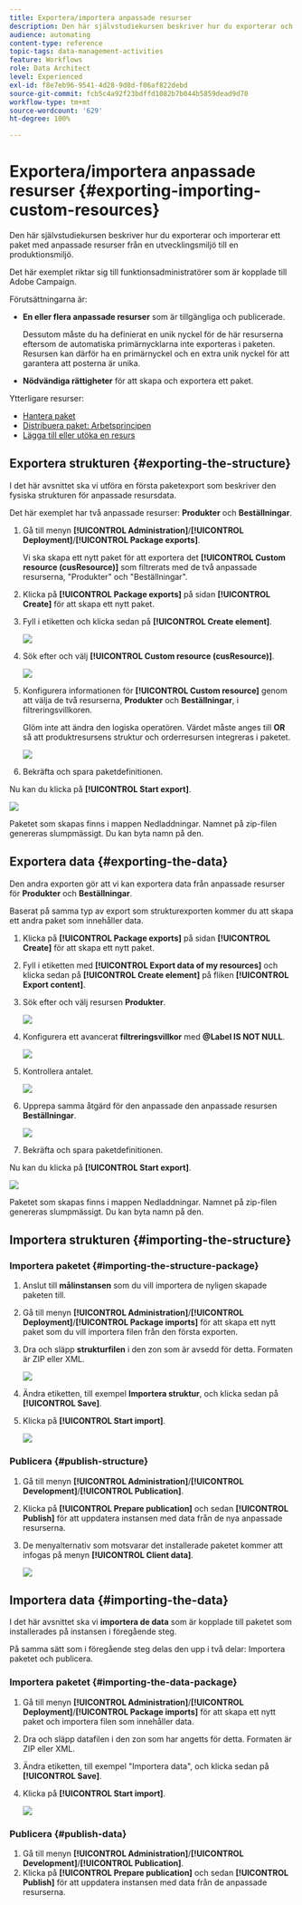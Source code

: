 ```yaml
---
title: Exportera/importera anpassade resurser
description: Den här självstudiekursen beskriver hur du exporterar och importerar ett paket med anpassade resurser.
audience: automating
content-type: reference
topic-tags: data-management-activities
feature: Workflows
role: Data Architect
level: Experienced
exl-id: f8e7eb96-9541-4d28-9d8d-f06af822debd
source-git-commit: fcb5c4a92f23bdffd1082b7b044b5859dead9d70
workflow-type: tm+mt
source-wordcount: '629'
ht-degree: 100%

---
```


# Exportera/importera anpassade resurser {#exporting-importing-custom-resources}

Den här självstudiekursen beskriver hur du exporterar och importerar ett paket med anpassade resurser från en utvecklingsmiljö till en produktionsmiljö.

Det här exemplet riktar sig till funktionsadministratörer som är kopplade till Adobe Campaign.

Förutsättningarna är:

* **En eller flera anpassade resurser** som är tillgängliga och publicerade.

   Dessutom måste du ha definierat en unik nyckel för de här resurserna eftersom de automatiska primärnycklarna inte exporteras i paketen. Resursen kan därför ha en primärnyckel och en extra unik nyckel för att garantera att posterna är unika.
* **Nödvändiga rättigheter** för att skapa och exportera ett paket.

Ytterligare resurser:

* [Hantera paket](../../automating/using/managing-packages.md)
* [Distribuera paket: Arbetsprincipen](../../developing/using/data-model-concepts.md)
* [Lägga till eller utöka en resurs](../../developing/using/key-steps-to-add-a-resource.md)

## Exportera strukturen {#exporting-the-structure}

I det här avsnittet ska vi utföra en första paketexport som beskriver den fysiska strukturen för anpassade resursdata.

Det här exemplet har två anpassade resurser: **Produkter** och **Beställningar**.

1. Gå till menyn **[!UICONTROL Administration]**/**[!UICONTROL Deployment]**/**[!UICONTROL Package exports]**.

   Vi ska skapa ett nytt paket för att exportera det **[!UICONTROL Custom resource (cusResource)]** som filtrerats med de två anpassade resurserna, &quot;Produkter&quot; och &quot;Beställningar&quot;.

1. Klicka på **[!UICONTROL Package exports]** på sidan **[!UICONTROL Create]** för att skapa ett nytt paket.
1. Fyll i etiketten och klicka sedan på **[!UICONTROL Create element]**.

   ![](assets/cusresources_export1.png)

1. Sök efter och välj **[!UICONTROL Custom resource (cusResource)]**.

   ![](assets/cusresources_export2.png)

1. Konfigurera informationen för **[!UICONTROL Custom resource]** genom att välja de två resurserna, **Produkter** och **Beställningar**, i filtreringsvillkoren.

   Glöm inte att ändra den logiska operatören. Värdet måste anges till **OR** så att produktresursens struktur och orderresursen integreras i paketet.

   ![](assets/cusresources_export3.png)

1. Bekräfta och spara paketdefinitionen.

Nu kan du klicka på **[!UICONTROL Start export]**.

![](assets/cusresources_export4.png)

Paketet som skapas finns i mappen Nedladdningar. Namnet på zip-filen genereras slumpmässigt. Du kan byta namn på den.

## Exportera data {#exporting-the-data}

Den andra exporten gör att vi kan exportera data från anpassade resurser för **Produkter** och **Beställningar**.

Baserat på samma typ av export som strukturexporten kommer du att skapa ett andra paket som innehåller data.

1. Klicka på **[!UICONTROL Package exports]** på sidan **[!UICONTROL Create]** för att skapa ett nytt paket.
1. Fyll i etiketten med **[!UICONTROL Export data of my resources]** och klicka sedan på **[!UICONTROL Create element]** på fliken **[!UICONTROL Export content]**.
1. Sök efter och välj resursen **Produkter**.

   ![](assets/cusresources_exportdata1.png)

1. Konfigurera ett avancerat **filtreringsvillkor** med **@Label IS NOT NULL**.

   ![](assets/cusresources_exportdata2.png)

1. Kontrollera antalet.

   ![](assets/cusresources_exportdata3.png)

1. Upprepa samma åtgärd för den anpassade den anpassade resursen **Beställningar**.

   ![](assets/cusresources_exportdata4.png)

1. Bekräfta och spara paketdefinitionen.

Nu kan du klicka på **[!UICONTROL Start export]**.

![](assets/cusresources_exportdata5.png)

Paketet som skapas finns i mappen Nedladdningar. Namnet på zip-filen genereras slumpmässigt. Du kan byta namn på den.

## Importera strukturen {#importing-the-structure}

### Importera paketet {#importing-the-structure-package}

1. Anslut till **målinstansen** som du vill importera de nyligen skapade paketen till.
1. Gå till menyn **[!UICONTROL Administration]**/**[!UICONTROL Deployment]**/**[!UICONTROL Package imports]** för att skapa ett nytt paket som du vill importera filen från den första exporten.
1. Dra och släpp **strukturfilen** i den zon som är avsedd för detta. Formaten är ZIP eller XML.

   ![](assets/cusresources_import2.png)

1. Ändra etiketten, till exempel **Importera struktur**, och klicka sedan på **[!UICONTROL Save]**.
1. Klicka på **[!UICONTROL Start import]**.

   ![](assets/cusresources_import3.png)

### Publicera {#publish-structure}

1. Gå till menyn **[!UICONTROL Administration]**/**[!UICONTROL Development]**/**[!UICONTROL Publication]**.
1. Klicka på **[!UICONTROL Prepare publication]** och sedan **[!UICONTROL Publish]** för att uppdatera instansen med data från de nya anpassade resurserna.
1. De menyalternativ som motsvarar det installerade paketet kommer att infogas på menyn **[!UICONTROL Client data]**.

   ![](assets/cusresources_import1.png)

## Importera data {#importing-the-data}

I det här avsnittet ska vi **importera de data** som är kopplade till paketet som installerades på instansen i föregående steg.

På samma sätt som i föregående steg delas den upp i två delar: Importera paketet och publicera.

### Importera paketet {#importing-the-data-package}

1. Gå till menyn **[!UICONTROL Administration]**/**[!UICONTROL Deployment]**/**[!UICONTROL Package imports]** för att skapa ett nytt paket och importera filen som innehåller data.
1. Dra och släpp datafilen i den zon som har angetts för detta. Formaten är ZIP eller XML.
1. Ändra etiketten, till exempel &quot;Importera data&quot;, och klicka sedan på **[!UICONTROL Save]**.
1. Klicka på **[!UICONTROL Start import]**.

   ![](assets/cusresources_importdata.png)

### Publicera {#publish-data}

1. Gå till menyn **[!UICONTROL Administration]**/**[!UICONTROL Development]**/**[!UICONTROL Publication]**.
1. Klicka på **[!UICONTROL Prepare publication]** och sedan **[!UICONTROL Publish]** för att uppdatera instansen med data från de anpassade resurserna.
